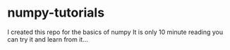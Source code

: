 # numpy-tutorials

I created this repo for the basics of numpy 
It is only 10 minute reading 
you can try it and learn from it...
